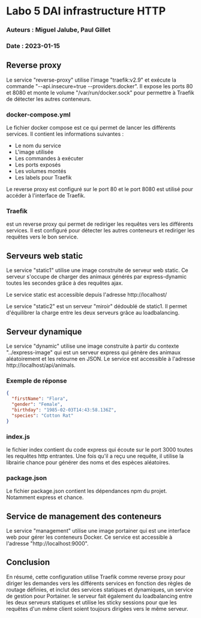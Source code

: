 #   Labo 5 DAI infrastructure HTTP
### Auteurs : Miguel Jalube, Paul Gillet
### Date : 2023-01-15

## Reverse proxy
Le service "reverse-proxy" utilise l'image "traefik:v2.9" et exécute la commande "--api.insecure=true --providers.docker".
Il expose les ports 80 et 8080 et monte le volume "/var/run/docker.sock" pour permettre à Traefik de détecter les autres conteneurs.

### docker-compose.yml
Le fichier docker compose est ce qui permet de lancer les différents services. Il contient les informations suivantes :
- Le nom du service
- L'image utilisée
- Les commandes à exécuter
- Les ports exposés
- Les volumes montés
- Les labels pour Traefik

Le reverse proxy est configuré sur le port 80 et le port 8080 est utilisé pour accéder à l'interface de Traefik.

### Traefik
est un reverse proxy qui permet de rediriger les requêtes vers les différents services. Il est configuré pour détecter les autres conteneurs et rediriger les requêtes vers le bon service.

## Serveurs web static
Le service "static1" utilise une image construite de serveur web static.
Ce serveur s'occupe de charger des animaux générés par express-dynamic toutes les secondes grâce à des requêtes ajax.

Le service static est accessible depuis l'adresse http://localhost/

Le service "static2" est un serveur "miroir" dédoublé de static1.
Il permet d'équilibrer la charge entre les deux serveurs grâce au loadbalancing.

## Serveur dynamique
Le service "dynamic" utilise une image construite à partir du contexte "../express-image" qui est un serveur express qui génère des animaux aléatoirement et les retourne en JSON.
Le service est accessible à l'adresse http://localhost/api/animals.
### Exemple de réponse
```json
{
  "firstName": "Flora",
  "gender": "Female",
  "birthday": "1985-02-03T14:43:58.136Z",
  "species": "Cotton Rat"
}
```
### index.js
le fichier index contient du code express qui écoute sur le port 3000 toutes les requêtes http entrantes.
Une fois qu'il a reçu une requête, il utilise la librairie chance pour générer des noms et des espèces aléatoires.

### package.json
Le fichier package.json contient les dépendances npm du projet. Notamment express et chance.

## Service de management des conteneurs
Le service "management" utilise une image portainer qui est une interface web pour gérer les conteneurs Docker.
Ce service est accessible à l'adresse "http://localhost:9000".

## Conclusion
En résumé, cette configuration utilise Traefik comme reverse proxy pour diriger les demandes vers les différents services en fonction des règles de routage définies, et inclut des services statiques et dynamiques, un service de gestion pour Portainer.
le serveur fait également du loadbalancing entre les deux serveurs statiques et utilise les sticky sessions pour que les requêtes d'un même client soient toujours dirigées vers le même serveur.

